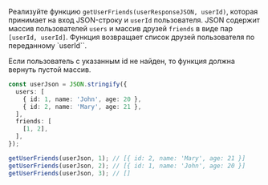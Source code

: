
Реализуйте функцию `getUserFriends(userResponseJSON, userId)`, которая принимает на вход JSON-строку и `userId` пользователя. JSON содержит массив пользователей `users` и массив друзей `friends` в виде пар `[userId, userId]`. Функция возвращает список друзей пользователя по переданному `userId``.

Если пользователь с указанным id не найден, то функция должна вернуть пустой массив.

```typescript
const userJson = JSON.stringify({
  users: [
    { id: 1, name: 'John', age: 20 },
    { id: 2, name: 'Mary', age: 21 },
  ],
  friends: [
    [1, 2],
  ],
});

getUserFriends(userJson, 1); // [{ id: 2, name: 'Mary', age: 21 }]
getUserFriends(userJson, 2); // [{ id: 1, name: 'John', age: 20 }]
getUserFriends(userJson, 3); // []
```
